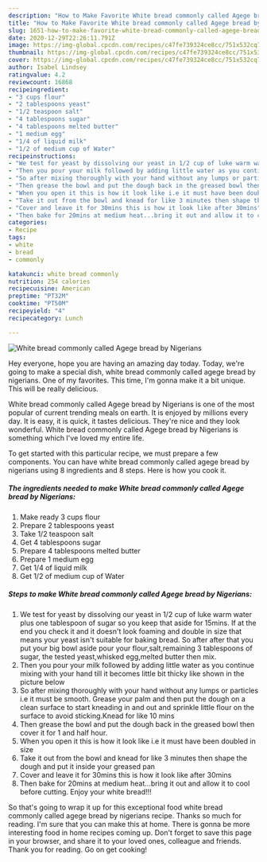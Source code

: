 ```yaml
---
description: "How to Make Favorite White bread commonly called Agege bread by Nigerians"
title: "How to Make Favorite White bread commonly called Agege bread by Nigerians"
slug: 1651-how-to-make-favorite-white-bread-commonly-called-agege-bread-by-nigerians
date: 2020-12-29T22:26:11.791Z
image: https://img-global.cpcdn.com/recipes/c47fe739324ce8cc/751x532cq70/white-bread-commonly-called-agege-bread-by-nigerians-recipe-main-photo.jpg
thumbnail: https://img-global.cpcdn.com/recipes/c47fe739324ce8cc/751x532cq70/white-bread-commonly-called-agege-bread-by-nigerians-recipe-main-photo.jpg
cover: https://img-global.cpcdn.com/recipes/c47fe739324ce8cc/751x532cq70/white-bread-commonly-called-agege-bread-by-nigerians-recipe-main-photo.jpg
author: Isabel Lindsey
ratingvalue: 4.2
reviewcount: 16868
recipeingredient:
- "3 cups flour"
- "2 tablespoons yeast"
- "1/2 teaspoon salt"
- "4 tablespoons sugar"
- "4 tablespoons melted butter"
- "1 medium egg"
- "1/4 of liquid milk"
- "1/2 of medium cup of Water"
recipeinstructions:
- "We test for yeast by dissolving our yeast in 1/2 cup of luke warm water plus one tablespoon of sugar so you keep that aside for 15mins. If at the end you check it and it doesn&#39;t look foaming and double in size that means your yeast isn&#39;t suitable for baking bread. So after after that you put your big bowl aside pour your flour,salt,remaining 3 tablespoons of sugar, the tested yeast,whisked egg,melted butter then mix."
- "Then you pour your milk followed by adding little water as you continue mixing with your hand till it becomes little bit thicky like shown in the picture below"
- "So after mixing thoroughly with your hand without any lumps or particles i.e it must be smooth. Grease your palm and then put the dough on a clean surface to start kneading in and out and sprinkle little flour on the surface to avoid sticking.Knead for like 10 mins"
- "Then grease the bowl and put the dough back in the greased bowl then cover it for 1 and half hour."
- "When you open it this is how it look like i.e it must have been doubled in size"
- "Take it out from the bowl and knead for like 3 minutes then shape the dough and put it inside your greased pan"
- "Cover and leave it for 30mins this is how it look like after 30mins"
- "Then bake for 20mins at medium heat...bring it out and allow it to cool before cutting. Enjoy your white bread!!!"
categories:
- Recipe
tags:
- white
- bread
- commonly

katakunci: white bread commonly 
nutrition: 254 calories
recipecuisine: American
preptime: "PT32M"
cooktime: "PT50M"
recipeyield: "4"
recipecategory: Lunch

---
```



![White bread commonly called Agege bread by Nigerians](https://img-global.cpcdn.com/recipes/c47fe739324ce8cc/751x532cq70/white-bread-commonly-called-agege-bread-by-nigerians-recipe-main-photo.jpg)

Hey everyone, hope you are having an amazing day today. Today, we're going to make a special dish, white bread commonly called agege bread by nigerians. One of my favorites. This time, I'm gonna make it a bit unique. This will be really delicious.

White bread commonly called Agege bread by Nigerians is one of the most popular of current trending meals on earth. It is enjoyed by millions every day. It is easy, it is quick, it tastes delicious. They're nice and they look wonderful. White bread commonly called Agege bread by Nigerians is something which I've loved my entire life.




To get started with this particular recipe, we must prepare a few components. You can have white bread commonly called agege bread by nigerians using 8 ingredients and 8 steps. Here is how you cook it.

<!--inarticleads1-->

##### The ingredients needed to make White bread commonly called Agege bread by Nigerians:

1. Make ready 3 cups flour
1. Prepare 2 tablespoons yeast
1. Take 1/2 teaspoon salt
1. Get 4 tablespoons sugar
1. Prepare 4 tablespoons melted butter
1. Prepare 1 medium egg
1. Get 1/4 of liquid milk
1. Get 1/2 of medium cup of Water




<!--inarticleads2-->

##### Steps to make White bread commonly called Agege bread by Nigerians:

1. We test for yeast by dissolving our yeast in 1/2 cup of luke warm water plus one tablespoon of sugar so you keep that aside for 15mins. If at the end you check it and it doesn&#39;t look foaming and double in size that means your yeast isn&#39;t suitable for baking bread. So after after that you put your big bowl aside pour your flour,salt,remaining 3 tablespoons of sugar, the tested yeast,whisked egg,melted butter then mix.
1. Then you pour your milk followed by adding little water as you continue mixing with your hand till it becomes little bit thicky like shown in the picture below
1. So after mixing thoroughly with your hand without any lumps or particles i.e it must be smooth. Grease your palm and then put the dough on a clean surface to start kneading in and out and sprinkle little flour on the surface to avoid sticking.Knead for like 10 mins
1. Then grease the bowl and put the dough back in the greased bowl then cover it for 1 and half hour.
1. When you open it this is how it look like i.e it must have been doubled in size
1. Take it out from the bowl and knead for like 3 minutes then shape the dough and put it inside your greased pan
1. Cover and leave it for 30mins this is how it look like after 30mins
1. Then bake for 20mins at medium heat...bring it out and allow it to cool before cutting. Enjoy your white bread!!!




So that's going to wrap it up for this exceptional food white bread commonly called agege bread by nigerians recipe. Thanks so much for reading. I'm sure that you can make this at home. There is gonna be more interesting food in home recipes coming up. Don't forget to save this page in your browser, and share it to your loved ones, colleague and friends. Thank you for reading. Go on get cooking!
